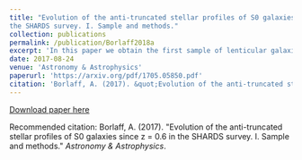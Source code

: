 ```yaml
---
title: "Evolution of the anti-truncated stellar profiles of S0 galaxies since z = 0.6 in
the SHARDS survey. I. Sample and methods."
collection: publications
permalink: /publication/Borlaff2018a
excerpt: 'In this paper we obtain the first sample of lenticular galaxies with Type-III profiles, corrected for PSF effect, beyond the local Universe (at 0.2 < z < 0.6).'
date: 2017-08-24
venue: 'Astronomy & Astrophysics'
paperurl: 'https://arxiv.org/pdf/1705.05850.pdf'
citation: 'Borlaff, A. (2017). &quot;Evolution of the anti-truncated stellar profiles of S0 galaxies since z = 0.6 in the SHARDS survey. I. Sample and methods.&quot; <i>Astronomy & Astrophysics</i>.'
---
```


[Download paper here](https://arxiv.org/pdf/1705.05850.pdf)

Recommended citation: Borlaff, A. (2017). "Evolution of the anti-truncated stellar profiles of S0 galaxies since z = 0.6 in the SHARDS survey. I. Sample and methods." <i>Astronomy & Astrophysics</i>.
